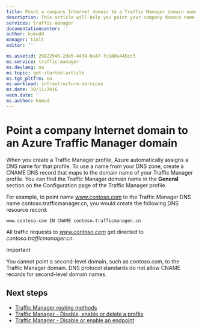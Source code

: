 ```yaml
---
title: Point a company Internet domain to a Traffic Manager domain name | Azure
description: This article will help you point your company domain name to a Traffic Manager domain name.
services: traffic-manager
documentationcenter: ''
author: kumudd
manager: timlt
editor: ''

ms.assetid: 29822946-2d45-4434-ba47-fc180a445cc3
ms.service: traffic-manager
ms.devlang: na
ms.topic: get-started-article
ms.tgt_pltfrm: na
ms.workload: infrastructure-services
ms.date: 10/11/2016
wacn.date: ''
ms.author: kumud
---
```


# Point a company Internet domain to an Azure Traffic Manager domain

When you create a Traffic Manager profile, Azure automatically assigns a DNS name for that profile. To use a name from your DNS zone, create a CNAME DNS record that maps to the domain name of your Traffic Manager profile. You can find the Traffic Manager domain name in the **General** section on the Configuration page of the Traffic Manager profile.

For example, to point name www.contoso.com to the Traffic Manager DNS name contoso.trafficmanager.cn, you would create the following DNS resource record:

```
www.contoso.com IN CNAME contoso.trafficmanager.cn
```

All traffic requests to *www.contoso.com* get directed to *contoso.trafficmanager.cn*.

> [!IMPORTANT]
> You cannot point a second-level domain, such as *contoso.com*, to the Traffic Manager domain. DNS protocol standards do not allow CNAME records for second-level domain names.

## Next steps

* [Traffic Manager routing methods](./traffic-manager-routing-methods.md)
* [Traffic Manager - Disable, enable or delete a profile](./disable-enable-or-delete-a-profile.md)
* [Traffic Manager - Disable or enable an endpoint](./disable-or-enable-an-endpoint.md)